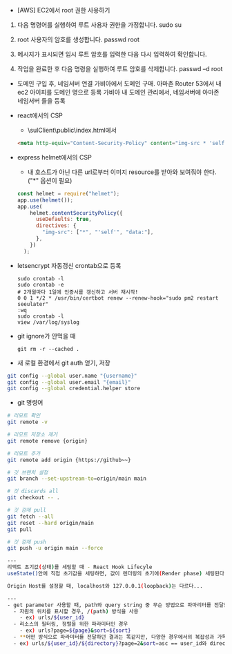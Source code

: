 - [AWS] EC2에서 root 권한 사용하기

1. 다음 명령어를 실행하여 루트 사용자 권한을 가정합니다.
sudo su

2. root 사용자의 암호를 생성합니다.
passwd root 

3. 메시지가 표시되면 임시 루트 암호를 입력한 다음 다시 입력하여 확인합니다.

4. 작업을 완료한 후 다음 명령을 실행하여 루트 암호를 삭제합니다.
passwd –d root

- 도메인 구입 후, 네임서버 연결
가비아에서 도메인 구매.
아마존 Router 53에서 내 ec2 아이피를 도메인 명으로 등록
가비아 내 도메인 관리에서, 네임서버에 아마존 네임서버 들을 등록

- react에서의 CSP

  - \sulClient\public\index.html에서

  ```html
  <meta http-equiv="Content-Security-Policy" content="img-src * 'self'">
  ```

- express helmet에서의 CSP

  - 내 호스트가 아닌 다른 url로부터 이미지 resource를 받아와 보여줘야 한다.("*" 옵션이 필요)

  ```javascript
  const helmet = require("helmet");
  app.use(helmet());
  app.use(
      helmet.contentSecurityPolicy({
        useDefaults: true,
        directives: {
          "img-src": ["*", "'self'", "data:"],
        },
      })
    );
  ```
- letsencrypt 자동갱신 crontab으로 등록
  ```shell
  sudo crontab -l
  sudo crontab -e
  # 2개월마다 1일에 인증서를 갱신하고 서버 재시작!
  0 0 1 */2 * /usr/bin/certbot renew --renew-hook="sudo pm2 restart seeulater"
  :wq
  sudo crontab -l
  view /var/log/syslog
  ```
- git ignore가 안먹을 때
  ```shell
  git rm -r --cached .
  ```
- 새 로컬 환경에서 git auth 얻기, 저장
```bash
git config --global user.name "{username}"
git config --global user.email "{email}"
git config --global credential.helper store
```
- git 명령어
```bash
# 리모트 확인
git remote -v

# 리모트 저장소 제거
git remote remove {origin}

# 리모트 추가
git remote add origin {https://github~~}

# 깃 브랜치 설정
git branch --set-upstream-to=origin/main main

# 깃 discards all
git checkout -- .

# 깃 강제 pull
git fetch --all
git reset --hard origin/main
git pull

# 깃 강제 push
git push -u origin main --force

---
리액트 초기값(상태)를 세팅할 때 - React Hook Lifecyle
useState()안에 직접 초기값을 세팅하면, 값이 렌더링의 초기에(Render phase) 세팅된다. 하지만 useEffect([]) 의 콜백함수 안에서 값을 세팅해 주면, 그 이후(Commit phase)에 값이 세팅된다.

Origin Host를 설정할 때, localhost와 127.0.0.1(loopback)는 다르다...

---
- get parameter 사용할 때, path와 query string 중 무슨 방법으로 파마리터를 전달할 것인가?
  - 자원의 위치를 표시할 경우, /(path) 방식을 사용
    - ex) urls/${user_id}
  - 리소스의 필터링, 정렬을 위한 파라미터인 경우
    - ex) urls?page=${page}&sort=${sort}
  - **어떤 방식으로 파라미터를 전달하던 결과는 똑같지만, 다양한 경우에서의 복잡성과 가독성을 고려하면 best practice 방식을 사용하는 것이 좋다.**
  - ex) urls/${user_id}/${directory}?page=2&sort=asc == user_id와 directory가 $$인 urls를 2 페이지의 오름차순으로 가져온 것.